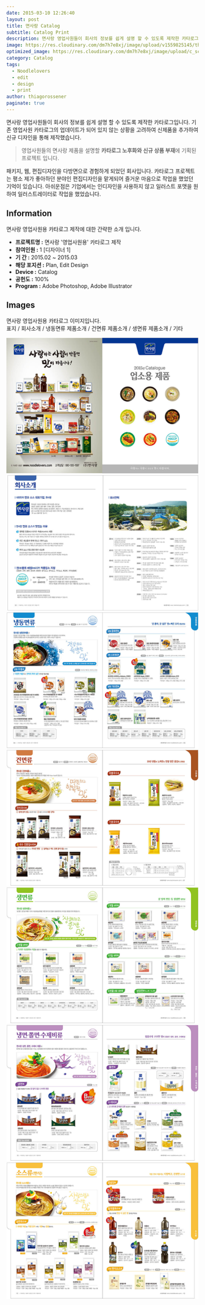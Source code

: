 ```yaml
---
date: 2015-03-10 12:26:40
layout: post
title: 면사랑 Catalog
subtitle: Catalog Print
description: 면사랑 영업사원들이 회사의 정보를 쉽게 설명 할 수 있도록 제작한 카타로그입니다.
image: https://res.cloudinary.com/dm7h7e8xj/image/upload/v1559825145/theme16_o0seet.jpg
optimized_image: https://res.cloudinary.com/dm7h7e8xj/image/upload/c_scale,w_380/v1559825145/theme16_o0seet.jpg
category: Catalog
tags:
  - Noodlelovers
  - edit
  - design
  - print
author: thiagorossener
paginate: true
---
```



<link rel="stylesheet" href="/assets/css/slick.css">
<link rel="stylesheet" href="/assets/css/slick-theme.css">



면사랑 영업사원들이 회사의 정보를 쉽게 설명 할 수 있도록 제작한 카타로그입니다. 
기존 영업사원 카타로그의 업데이트가 되어 있지 않는 상황을 고려하여 신제품을 추가하여 신규 디자인을 통해 제작했습니다.


> 영업사원들의 면사랑 제품을 설명할 **카타로그 노후화와 신규 상품 부재**에 기획된 프로젝트 입니다.


패키지, 웹, 편집디자인을 다방면으로 경험하게 되었던 회사입니다. 카타로그 프로젝트는 평소 제가 좋아하던 분야인 편집디자인을 맡게되어 즐거운 마음으로 작업을 했었던 기억이 있습니다. 
아쉬운점은 기업에서는 인디자인을 사용하지 않고 일러스트 포맷을 원하여 일러스트레이터로 작업을 했었습니다.

<!--page-->

## Information

면사랑 영업사원용 카타로그 제작에 대한 간략한 소개 입니다.

- **프로젝트명 :** 면사랑 '영업사원용' 카타로그 제작
- **참여인원 :** 1 [디자이너 1]
- **기 간 :** 2015.02 ~ 2015.03 
- **해당 포지션 :** Plan, Edit Design
- **Device :** Catalog
- **공헌도 :** 100%
- **Program :** Adobe Photoshop, Adobe Illustrator


<!--page-->

## Images

면사랑 영업사원용 카타로그 이미지입니다.<br>
표지 / 회사소개 / 냉동면류 제품소개 / 건면류 제품소개 / 생면류 제품소개 / 기타

<section class="quotes">
  <div class="bubble">
    <img src="/assets/img/slide/noodle-catalog01.jpg" />
  </div>
  <div class="bubble">
    <img src="/assets/img/slide/noodle-catalog02.jpg" /> 
  </div>
  <div class="bubble">
    <img src="/assets/img/slide/noodle-catalog03.jpg" /> 
  </div>
  <div class="bubble">
    <img src="/assets/img/slide/noodle-catalog04.jpg" /> 
  </div>
  <div class="bubble">
    <img src="/assets/img/slide/noodle-catalog05.jpg" /> 
  </div>
  <div class="bubble">
    <img src="/assets/img/slide/noodle-catalog06.jpg" /> 
  </div>
  <div class="bubble">
    <img src="/assets/img/slide/noodle-catalog07.jpg" /> 
  </div>
</section>


<p></p>
<p></p>

<!--page-->



<script type="text/javascript" src="https://cdnjs.cloudflare.com/ajax/libs/jquery/2.1.3/jquery.min.js"></script>
<script type="text/javascript" src="https://cdn.jsdelivr.net/jquery.slick/1.5.0/slick.min.js"></script>

<script>
	$('.quotes').slick({
  dots: true,
  infinite: true,
  autoplay: false,
  autoplaySpeed: 6000,
  speed: 800,
  slidesToShow: 1,
  adaptiveHeight: true
});
$( document ).ready(function() {
$('.no-fouc').removeClass('no-fouc');
});
</script>